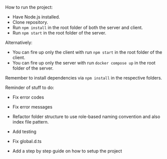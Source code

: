 How to run the project:
- Have Node.js installed.
- Clone repository.
- Run `npm install` in the root folder of both the server and client. 
- Run `npm start` in the root folder of the server.

Alternatively:
- You can fire up only the client with run `npm start` in the root folder of the client.
- You can fire up only the server with run `docker compose up` in the root folder of the server.

Remember to install dependencies via `npm install` in the respective folders.

Reminder of stuff to do:
- Fix error codes
- Fix error messages
- Refactor folder structure to use role-based naming convention and also index file pattern.

- Add testing

- Fix global.d.ts

- Add a step by step guide on how to setup the project
